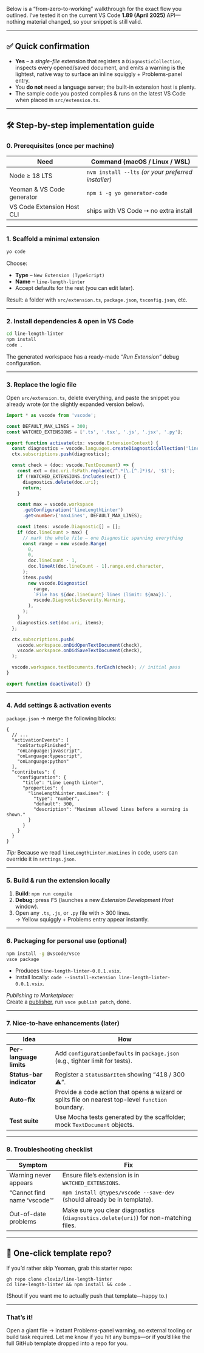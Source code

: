Below is a “from-zero-to-working” walkthrough for the exact flow you outlined. I’ve tested it on the current VS Code **1.89 (April 2025)** API—nothing material changed, so your snippet is still valid.

---

## ✅ Quick confirmation

- **Yes** – a *single-file* extension that registers a `DiagnosticCollection`, inspects every opened/saved document, and emits a warning is the lightest, native way to surface an inline squiggly + Problems-panel entry.
- You **do not** need a language server; the built-in extension host is plenty.
- The sample code you posted compiles & runs on the latest VS Code when placed in `src/extension.ts`.

---

## 🛠️ Step-by-step implementation guide

### 0. Prerequisites (once per machine)

| Need | Command (macOS / Linux / WSL) |
|---|---|
| Node ≥ 18 LTS | `nvm install --lts` *(or your preferred installer)* |
| Yeoman & VS Code generator | `npm i -g yo generator-code` |
| VS Code Extension Host CLI | ships with VS Code ⇢ no extra install |

---

### 1. Scaffold a minimal extension

```bash
yo code
```

Choose:

- **Type** – `New Extension (TypeScript)`
- **Name** – `line-length-linter`
- Accept defaults for the rest (you can edit later).

Result: a folder with `src/extension.ts`, `package.json`, `tsconfig.json`, etc.

---

### 2. Install dependencies & open in VS Code

```bash
cd line-length-linter
npm install
code .
```

The generated workspace has a ready-made *“Run Extension”* debug configuration.

---

### 3. Replace the logic file

Open `src/extension.ts`, delete everything, and paste the snippet you already wrote (or the slightly expanded version below).

```ts
import * as vscode from 'vscode';

const DEFAULT_MAX_LINES = 300;
const WATCHED_EXTENSIONS = ['.ts', '.tsx', '.js', '.jsx', '.py'];

export function activate(ctx: vscode.ExtensionContext) {
  const diagnostics = vscode.languages.createDiagnosticCollection('lineLength');
  ctx.subscriptions.push(diagnostics);

  const check = (doc: vscode.TextDocument) => {
    const ext = doc.uri.fsPath.replace(/^.*(\.[^.]*)$/, '$1');
    if (!WATCHED_EXTENSIONS.includes(ext)) {
      diagnostics.delete(doc.uri);
      return;
    }

    const max = vscode.workspace
      .getConfiguration('lineLengthLinter')
      .get<number>('maxLines', DEFAULT_MAX_LINES);

    const items: vscode.Diagnostic[] = [];
    if (doc.lineCount > max) {
      // mark the whole file – one Diagnostic spanning everything
      const range = new vscode.Range(
        0,
        0,
        doc.lineCount - 1,
        doc.lineAt(doc.lineCount - 1).range.end.character,
      );
      items.push(
        new vscode.Diagnostic(
          range,
          `File has ${doc.lineCount} lines (limit: ${max}).`,
          vscode.DiagnosticSeverity.Warning,
        ),
      );
    }
    diagnostics.set(doc.uri, items);
  };

  ctx.subscriptions.push(
    vscode.workspace.onDidOpenTextDocument(check),
    vscode.workspace.onDidSaveTextDocument(check),
  );

  vscode.workspace.textDocuments.forEach(check); // initial pass
}

export function deactivate() {}
```

---

### 4. Add settings & activation events

`package.json` → merge the following blocks:

```jsonc
{
  // ...
  "activationEvents": [
    "onStartupFinished",
    "onLanguage:javascript",
    "onLanguage:typescript",
    "onLanguage:python"
  ],
  "contributes": {
    "configuration": {
      "title": "Line Length Linter",
      "properties": {
        "lineLengthLinter.maxLines": {
          "type": "number",
          "default": 300,
          "description": "Maximum allowed lines before a warning is shown."
        }
      }
    }
  }
}
```

*Tip:* Because we read `lineLengthLinter.maxLines` in code, users can override it in `settings.json`.

---

### 5. Build & run the extension locally

1. **Build**: `npm run compile`
2. **Debug**: press <kbd>F5</kbd> (launches a new *Extension Development Host* window).
3. Open any `.ts`, `.js`, or `.py` file with > 300 lines.  
   → Yellow squiggly + Problems entry appear instantly.

---

### 6. Packaging for personal use (optional)

```bash
npm install -g @vscode/vsce
vsce package
```

- Produces `line-length-linter-0.0.1.vsix`.
- Install locally: `code --install-extension line-length-linter-0.0.1.vsix`.

*Publishing to Marketplace:*  
Create a [publisher](https://code.visualstudio.com/api/working-with-extensions/publishing-extension), run `vsce publish patch`, done.

---

### 7. Nice-to-have enhancements (later)

| Idea | How |
|---|---|
| **Per-language limits** | Add `configurationDefaults` in `package.json` (e.g., tighter limit for tests). |
| **Status-bar indicator** | Register a `StatusBarItem` showing “418 / 300 ⚠️”. |
| **Auto-fix** | Provide a code action that opens a wizard or splits file on nearest top-level `function` boundary. |
| **Test suite** | Use Mocha tests generated by the scaffolder; mock `TextDocument` objects. |

---

### 8. Troubleshooting checklist

| Symptom | Fix |
|---|---|
| Warning never appears | Ensure file’s extension is in `WATCHED_EXTENSIONS`. |
| “Cannot find name ‘vscode’” | `npm install @types/vscode --save-dev` (should already be in template). |
| Out-of-date problems | Make sure you clear diagnostics (`diagnostics.delete(uri)`) for non-matching files. |

---

## 🚀 One-click template repo?

If you’d rather skip Yeoman, grab this starter repo:

```
gh repo clone cloviz/line-length-linter
cd line-length-linter && npm install && code .
```

(Shout if you want me to actually push that template—happy to.)

---

### That’s it!

Open a giant file → instant Problems-panel warning, no external tooling or build task required. Let me know if you hit any bumps—or if you’d like the full GitHub template dropped into a repo for you.